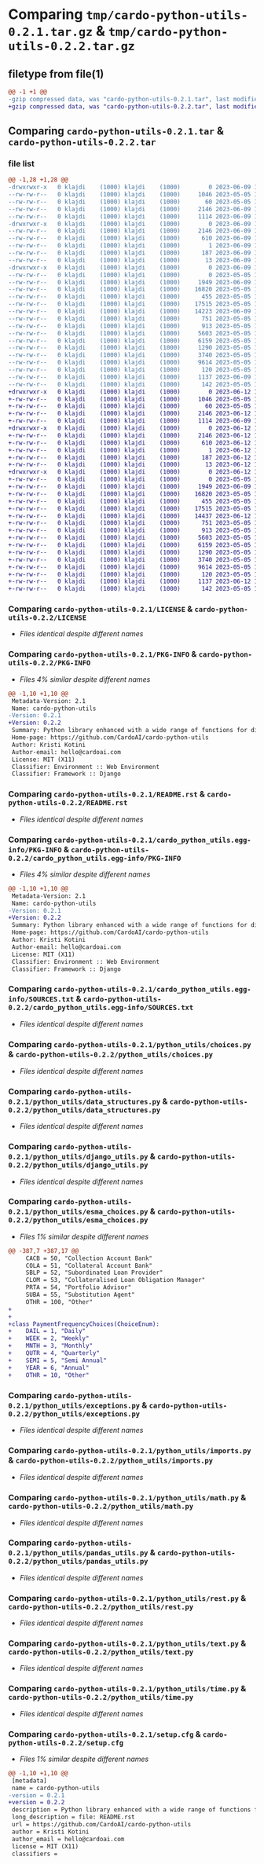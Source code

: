 # Comparing `tmp/cardo-python-utils-0.2.1.tar.gz` & `tmp/cardo-python-utils-0.2.2.tar.gz`

## filetype from file(1)

```diff
@@ -1 +1 @@
-gzip compressed data, was "cardo-python-utils-0.2.1.tar", last modified: Fri Jun  9 17:06:47 2023, max compression
+gzip compressed data, was "cardo-python-utils-0.2.2.tar", last modified: Mon Jun 12 10:11:27 2023, max compression
```

## Comparing `cardo-python-utils-0.2.1.tar` & `cardo-python-utils-0.2.2.tar`

### file list

```diff
@@ -1,28 +1,28 @@
-drwxrwxr-x   0 klajdi    (1000) klajdi    (1000)        0 2023-06-09 17:06:47.090227 cardo-python-utils-0.2.1/
--rw-rw-r--   0 klajdi    (1000) klajdi    (1000)     1046 2023-05-05 12:21:33.000000 cardo-python-utils-0.2.1/LICENSE
--rw-rw-r--   0 klajdi    (1000) klajdi    (1000)       60 2023-05-05 12:21:33.000000 cardo-python-utils-0.2.1/MANIFEST.in
--rw-rw-r--   0 klajdi    (1000) klajdi    (1000)     2146 2023-06-09 17:06:47.090227 cardo-python-utils-0.2.1/PKG-INFO
--rw-rw-r--   0 klajdi    (1000) klajdi    (1000)     1114 2023-06-09 16:11:25.000000 cardo-python-utils-0.2.1/README.rst
-drwxrwxr-x   0 klajdi    (1000) klajdi    (1000)        0 2023-06-09 17:06:47.086227 cardo-python-utils-0.2.1/cardo_python_utils.egg-info/
--rw-rw-r--   0 klajdi    (1000) klajdi    (1000)     2146 2023-06-09 17:06:47.000000 cardo-python-utils-0.2.1/cardo_python_utils.egg-info/PKG-INFO
--rw-rw-r--   0 klajdi    (1000) klajdi    (1000)      610 2023-06-09 17:06:47.000000 cardo-python-utils-0.2.1/cardo_python_utils.egg-info/SOURCES.txt
--rw-rw-r--   0 klajdi    (1000) klajdi    (1000)        1 2023-06-09 17:06:47.000000 cardo-python-utils-0.2.1/cardo_python_utils.egg-info/dependency_links.txt
--rw-rw-r--   0 klajdi    (1000) klajdi    (1000)      187 2023-06-09 17:06:47.000000 cardo-python-utils-0.2.1/cardo_python_utils.egg-info/requires.txt
--rw-rw-r--   0 klajdi    (1000) klajdi    (1000)       13 2023-06-09 17:06:47.000000 cardo-python-utils-0.2.1/cardo_python_utils.egg-info/top_level.txt
-drwxrwxr-x   0 klajdi    (1000) klajdi    (1000)        0 2023-06-09 17:06:47.090227 cardo-python-utils-0.2.1/python_utils/
--rw-rw-r--   0 klajdi    (1000) klajdi    (1000)        0 2023-05-05 12:21:33.000000 cardo-python-utils-0.2.1/python_utils/__init__.py
--rw-rw-r--   0 klajdi    (1000) klajdi    (1000)     1949 2023-06-09 16:10:08.000000 cardo-python-utils-0.2.1/python_utils/choices.py
--rw-rw-r--   0 klajdi    (1000) klajdi    (1000)    16820 2023-05-05 12:21:33.000000 cardo-python-utils-0.2.1/python_utils/data_structures.py
--rw-rw-r--   0 klajdi    (1000) klajdi    (1000)      455 2023-05-05 12:21:33.000000 cardo-python-utils-0.2.1/python_utils/db.py
--rw-rw-r--   0 klajdi    (1000) klajdi    (1000)    17515 2023-05-05 12:21:33.000000 cardo-python-utils-0.2.1/python_utils/django_utils.py
--rw-rw-r--   0 klajdi    (1000) klajdi    (1000)    14223 2023-06-09 17:06:36.000000 cardo-python-utils-0.2.1/python_utils/esma_choices.py
--rw-rw-r--   0 klajdi    (1000) klajdi    (1000)      751 2023-05-05 12:21:33.000000 cardo-python-utils-0.2.1/python_utils/exceptions.py
--rw-rw-r--   0 klajdi    (1000) klajdi    (1000)      913 2023-05-05 12:21:33.000000 cardo-python-utils-0.2.1/python_utils/imports.py
--rw-rw-r--   0 klajdi    (1000) klajdi    (1000)     5603 2023-05-05 12:21:33.000000 cardo-python-utils-0.2.1/python_utils/math.py
--rw-rw-r--   0 klajdi    (1000) klajdi    (1000)     6159 2023-05-05 12:21:33.000000 cardo-python-utils-0.2.1/python_utils/pandas_utils.py
--rw-rw-r--   0 klajdi    (1000) klajdi    (1000)     1290 2023-05-05 12:21:33.000000 cardo-python-utils-0.2.1/python_utils/rest.py
--rw-rw-r--   0 klajdi    (1000) klajdi    (1000)     3740 2023-05-05 12:21:33.000000 cardo-python-utils-0.2.1/python_utils/text.py
--rw-rw-r--   0 klajdi    (1000) klajdi    (1000)     9614 2023-05-05 12:21:33.000000 cardo-python-utils-0.2.1/python_utils/time.py
--rw-rw-r--   0 klajdi    (1000) klajdi    (1000)      120 2023-05-05 12:21:33.000000 cardo-python-utils-0.2.1/python_utils/types_hinting.py
--rw-rw-r--   0 klajdi    (1000) klajdi    (1000)     1137 2023-06-09 17:06:47.090227 cardo-python-utils-0.2.1/setup.cfg
--rw-rw-r--   0 klajdi    (1000) klajdi    (1000)      142 2023-05-05 12:21:33.000000 cardo-python-utils-0.2.1/setup.py
+drwxrwxr-x   0 klajdi    (1000) klajdi    (1000)        0 2023-06-12 10:11:27.452061 cardo-python-utils-0.2.2/
+-rw-rw-r--   0 klajdi    (1000) klajdi    (1000)     1046 2023-05-05 12:21:33.000000 cardo-python-utils-0.2.2/LICENSE
+-rw-rw-r--   0 klajdi    (1000) klajdi    (1000)       60 2023-05-05 12:21:33.000000 cardo-python-utils-0.2.2/MANIFEST.in
+-rw-rw-r--   0 klajdi    (1000) klajdi    (1000)     2146 2023-06-12 10:11:27.452061 cardo-python-utils-0.2.2/PKG-INFO
+-rw-rw-r--   0 klajdi    (1000) klajdi    (1000)     1114 2023-06-09 16:11:25.000000 cardo-python-utils-0.2.2/README.rst
+drwxrwxr-x   0 klajdi    (1000) klajdi    (1000)        0 2023-06-12 10:11:27.448061 cardo-python-utils-0.2.2/cardo_python_utils.egg-info/
+-rw-rw-r--   0 klajdi    (1000) klajdi    (1000)     2146 2023-06-12 10:11:27.000000 cardo-python-utils-0.2.2/cardo_python_utils.egg-info/PKG-INFO
+-rw-rw-r--   0 klajdi    (1000) klajdi    (1000)      610 2023-06-12 10:11:27.000000 cardo-python-utils-0.2.2/cardo_python_utils.egg-info/SOURCES.txt
+-rw-rw-r--   0 klajdi    (1000) klajdi    (1000)        1 2023-06-12 10:11:27.000000 cardo-python-utils-0.2.2/cardo_python_utils.egg-info/dependency_links.txt
+-rw-rw-r--   0 klajdi    (1000) klajdi    (1000)      187 2023-06-12 10:11:27.000000 cardo-python-utils-0.2.2/cardo_python_utils.egg-info/requires.txt
+-rw-rw-r--   0 klajdi    (1000) klajdi    (1000)       13 2023-06-12 10:11:27.000000 cardo-python-utils-0.2.2/cardo_python_utils.egg-info/top_level.txt
+drwxrwxr-x   0 klajdi    (1000) klajdi    (1000)        0 2023-06-12 10:11:27.452061 cardo-python-utils-0.2.2/python_utils/
+-rw-rw-r--   0 klajdi    (1000) klajdi    (1000)        0 2023-05-05 12:21:33.000000 cardo-python-utils-0.2.2/python_utils/__init__.py
+-rw-rw-r--   0 klajdi    (1000) klajdi    (1000)     1949 2023-06-09 16:10:08.000000 cardo-python-utils-0.2.2/python_utils/choices.py
+-rw-rw-r--   0 klajdi    (1000) klajdi    (1000)    16820 2023-05-05 12:21:33.000000 cardo-python-utils-0.2.2/python_utils/data_structures.py
+-rw-rw-r--   0 klajdi    (1000) klajdi    (1000)      455 2023-05-05 12:21:33.000000 cardo-python-utils-0.2.2/python_utils/db.py
+-rw-rw-r--   0 klajdi    (1000) klajdi    (1000)    17515 2023-05-05 12:21:33.000000 cardo-python-utils-0.2.2/python_utils/django_utils.py
+-rw-rw-r--   0 klajdi    (1000) klajdi    (1000)    14437 2023-06-12 10:10:18.000000 cardo-python-utils-0.2.2/python_utils/esma_choices.py
+-rw-rw-r--   0 klajdi    (1000) klajdi    (1000)      751 2023-05-05 12:21:33.000000 cardo-python-utils-0.2.2/python_utils/exceptions.py
+-rw-rw-r--   0 klajdi    (1000) klajdi    (1000)      913 2023-05-05 12:21:33.000000 cardo-python-utils-0.2.2/python_utils/imports.py
+-rw-rw-r--   0 klajdi    (1000) klajdi    (1000)     5603 2023-05-05 12:21:33.000000 cardo-python-utils-0.2.2/python_utils/math.py
+-rw-rw-r--   0 klajdi    (1000) klajdi    (1000)     6159 2023-05-05 12:21:33.000000 cardo-python-utils-0.2.2/python_utils/pandas_utils.py
+-rw-rw-r--   0 klajdi    (1000) klajdi    (1000)     1290 2023-05-05 12:21:33.000000 cardo-python-utils-0.2.2/python_utils/rest.py
+-rw-rw-r--   0 klajdi    (1000) klajdi    (1000)     3740 2023-05-05 12:21:33.000000 cardo-python-utils-0.2.2/python_utils/text.py
+-rw-rw-r--   0 klajdi    (1000) klajdi    (1000)     9614 2023-05-05 12:21:33.000000 cardo-python-utils-0.2.2/python_utils/time.py
+-rw-rw-r--   0 klajdi    (1000) klajdi    (1000)      120 2023-05-05 12:21:33.000000 cardo-python-utils-0.2.2/python_utils/types_hinting.py
+-rw-rw-r--   0 klajdi    (1000) klajdi    (1000)     1137 2023-06-12 10:11:27.452061 cardo-python-utils-0.2.2/setup.cfg
+-rw-rw-r--   0 klajdi    (1000) klajdi    (1000)      142 2023-05-05 12:21:33.000000 cardo-python-utils-0.2.2/setup.py
```

### Comparing `cardo-python-utils-0.2.1/LICENSE` & `cardo-python-utils-0.2.2/LICENSE`

 * *Files identical despite different names*

### Comparing `cardo-python-utils-0.2.1/PKG-INFO` & `cardo-python-utils-0.2.2/PKG-INFO`

 * *Files 4% similar despite different names*

```diff
@@ -1,10 +1,10 @@
 Metadata-Version: 2.1
 Name: cardo-python-utils
-Version: 0.2.1
+Version: 0.2.2
 Summary: Python library enhanced with a wide range of functions for different scenarios.
 Home-page: https://github.com/CardoAI/cardo-python-utils
 Author: Kristi Kotini
 Author-email: hello@cardoai.com
 License: MIT (X11)
 Classifier: Environment :: Web Environment
 Classifier: Framework :: Django
```

### Comparing `cardo-python-utils-0.2.1/README.rst` & `cardo-python-utils-0.2.2/README.rst`

 * *Files identical despite different names*

### Comparing `cardo-python-utils-0.2.1/cardo_python_utils.egg-info/PKG-INFO` & `cardo-python-utils-0.2.2/cardo_python_utils.egg-info/PKG-INFO`

 * *Files 4% similar despite different names*

```diff
@@ -1,10 +1,10 @@
 Metadata-Version: 2.1
 Name: cardo-python-utils
-Version: 0.2.1
+Version: 0.2.2
 Summary: Python library enhanced with a wide range of functions for different scenarios.
 Home-page: https://github.com/CardoAI/cardo-python-utils
 Author: Kristi Kotini
 Author-email: hello@cardoai.com
 License: MIT (X11)
 Classifier: Environment :: Web Environment
 Classifier: Framework :: Django
```

### Comparing `cardo-python-utils-0.2.1/cardo_python_utils.egg-info/SOURCES.txt` & `cardo-python-utils-0.2.2/cardo_python_utils.egg-info/SOURCES.txt`

 * *Files identical despite different names*

### Comparing `cardo-python-utils-0.2.1/python_utils/choices.py` & `cardo-python-utils-0.2.2/python_utils/choices.py`

 * *Files identical despite different names*

### Comparing `cardo-python-utils-0.2.1/python_utils/data_structures.py` & `cardo-python-utils-0.2.2/python_utils/data_structures.py`

 * *Files identical despite different names*

### Comparing `cardo-python-utils-0.2.1/python_utils/django_utils.py` & `cardo-python-utils-0.2.2/python_utils/django_utils.py`

 * *Files identical despite different names*

### Comparing `cardo-python-utils-0.2.1/python_utils/esma_choices.py` & `cardo-python-utils-0.2.2/python_utils/esma_choices.py`

 * *Files 1% similar despite different names*

```diff
@@ -387,7 +387,17 @@
     CACB = 50, "Collection Account Bank"
     COLA = 51, "Collateral Account Bank"
     SBLP = 52, "Subordinated Loan Provider"
     CLOM = 53, "Collateralised Loan Obligation Manager"
     PRTA = 54, "Portfolio Advisor"
     SUBA = 55, "Substitution Agent"
     OTHR = 100, "Other"
+
+
+class PaymentFrequencyChoices(ChoiceEnum):
+    DAIL = 1, "Daily"
+    WEEK = 2, "Weekly"
+    MNTH = 3, "Monthly"
+    QUTR = 4, "Quarterly"
+    SEMI = 5, "Semi Annual"
+    YEAR = 6, "Annual"
+    OTHR = 10, "Other"
```

### Comparing `cardo-python-utils-0.2.1/python_utils/exceptions.py` & `cardo-python-utils-0.2.2/python_utils/exceptions.py`

 * *Files identical despite different names*

### Comparing `cardo-python-utils-0.2.1/python_utils/imports.py` & `cardo-python-utils-0.2.2/python_utils/imports.py`

 * *Files identical despite different names*

### Comparing `cardo-python-utils-0.2.1/python_utils/math.py` & `cardo-python-utils-0.2.2/python_utils/math.py`

 * *Files identical despite different names*

### Comparing `cardo-python-utils-0.2.1/python_utils/pandas_utils.py` & `cardo-python-utils-0.2.2/python_utils/pandas_utils.py`

 * *Files identical despite different names*

### Comparing `cardo-python-utils-0.2.1/python_utils/rest.py` & `cardo-python-utils-0.2.2/python_utils/rest.py`

 * *Files identical despite different names*

### Comparing `cardo-python-utils-0.2.1/python_utils/text.py` & `cardo-python-utils-0.2.2/python_utils/text.py`

 * *Files identical despite different names*

### Comparing `cardo-python-utils-0.2.1/python_utils/time.py` & `cardo-python-utils-0.2.2/python_utils/time.py`

 * *Files identical despite different names*

### Comparing `cardo-python-utils-0.2.1/setup.cfg` & `cardo-python-utils-0.2.2/setup.cfg`

 * *Files 1% similar despite different names*

```diff
@@ -1,10 +1,10 @@
 [metadata]
 name = cardo-python-utils
-version = 0.2.1
+version = 0.2.2
 description = Python library enhanced with a wide range of functions for different scenarios.
 long_description = file: README.rst
 url = https://github.com/CardoAI/cardo-python-utils
 author = Kristi Kotini
 author_email = hello@cardoai.com
 license = MIT (X11)
 classifiers =
```

